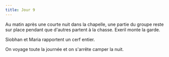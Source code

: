 ```yaml
---
title: Jour 9
---
```

Au matin après une courte nuit dans la chapelle, une partie du groupe reste sur place pendant que d'autres partent à la chasse. Exeril monte la garde.

Siobhan et Maria rapportent un cerf entier.

On voyage toute la journée et on s'arrête camper la nuit.